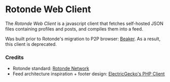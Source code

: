 # Rotonde Web Client

The _Rotonde Web Client_ is a javascript client that fetches self-hosted JSON files containing profiles and posts, and compiles them into a feed.

Was built prior to Rotonde's migration to P2P browser: [Beaker](https://github.com/beakerbrowser/beaker). As a result, this client is deprecated.

### Credits

- Rotonde standard: [Rotonde Network](https://github.com/Rotonde)
- Feed architecture inspiration + footer design: [ElectricGecko's PHP Client](https://github.com/Rotonde/client-php)